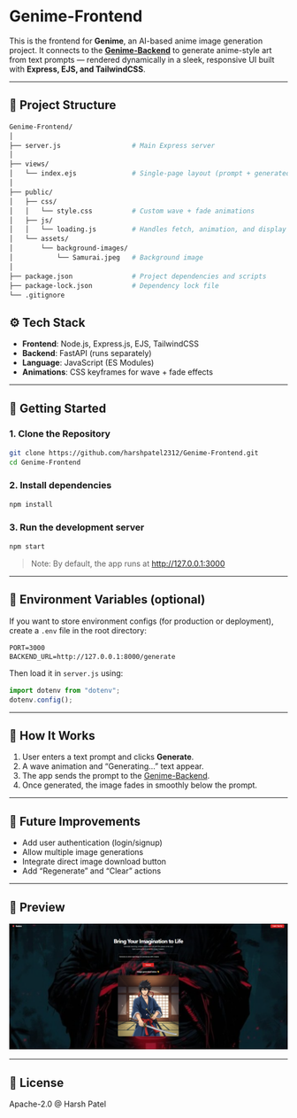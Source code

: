 # Genime-Frontend

This is the frontend for **Genime**, an AI-based anime image generation project.
It connects to the **[Genime-Backend](https://github.com/harshpatel2312/Genime-Backend)** to generate anime-style art from text prompts — rendered dynamically in a sleek, responsive UI built with **Express, EJS, and TailwindCSS**.

---

## 📂 Project Structure
```bash
Genime-Frontend/
│
├── server.js                  # Main Express server
│
├── views/
│   └── index.ejs              # Single-page layout (prompt + generated image)
│
├── public/
│   ├── css/
│   │   └── style.css          # Custom wave + fade animations
│   ├── js/
│   │   └── loading.js         # Handles fetch, animation, and display logic
│   └── assets/
│       └── background-images/
│           └── Samurai.jpeg   # Background image
│
├── package.json               # Project dependencies and scripts
├── package-lock.json          # Dependency lock file
└── .gitignore

```

## ⚙️ Tech Stack
- **Frontend**: Node.js, Express.js, EJS, TailwindCSS
- **Backend**: FastAPI (runs separately)
- **Language**: JavaScript (ES Modules)
- **Animations**: CSS keyframes for wave + fade effects

---

## 🚀 Getting Started

### 1. Clone the Repository
```bash
git clone https://github.com/harshpatel2312/Genime-Frontend.git
cd Genime-Frontend
```

### 2️. Install dependencies
```bash
npm install
```

### 3. Run the development server
```bash
npm start
```
> Note: By default, the app runs at http://127.0.0.1:3000

---

## 🧠 Environment Variables (optional)
If you want to store environment configs (for production or deployment),  
create a `.env` file in the root directory:
```env
PORT=3000
BACKEND_URL=http://127.0.0.1:8000/generate
```
Then load it in `server.js` using:
```javascript
import dotenv from "dotenv";
dotenv.config();
```

---

## 🎨 How It Works
1. User enters a text prompt and clicks **Generate**.
2. A wave animation and “Generating…” text appear.
3. The app sends the prompt to the [Genime-Backend](https://github.com/harshpatel2312/Genime-Backend).
4. Once generated, the image fades in smoothly below the prompt.

---

## 🧰 Future Improvements
- Add user authentication (login/signup)
- Allow multiple image generations
- Integrate direct image download button
- Add “Regenerate” and “Clear” actions

---

## 📸 Preview
![Genime Screenshot](public/assets/github-preview/Genime-Preview.png)

---

## 📜 License
Apache-2.0 @ Harsh Patel

